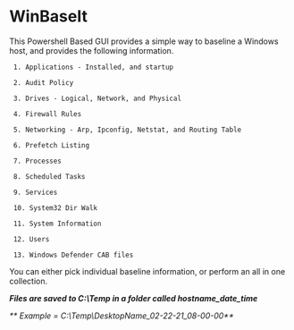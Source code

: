 # WinBaseIt

This Powershell Based GUI provides a simple way to baseline a Windows host, and provides the following information.

     1. Applications - Installed, and startup

     2. Audit Policy

     3. Drives - Logical, Network, and Physical

     4. Firewall Rules

     5. Networking - Arp, Ipconfig, Netstat, and Routing Table

     6. Prefetch Listing

     7. Processes

     8. Scheduled Tasks

     9. Services

     10. System32 Dir Walk

     11. System Information

     12. Users

     13. Windows Defender CAB files


You can either pick individual baseline information, or perform an all in one collection.  

_**Files are saved to C:\Temp in a folder called hostname_date_time**_ 

_** Example = C:\Temp\DesktopName_02-22-21_08-00-00**_
